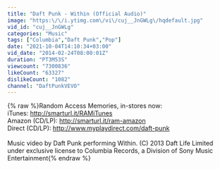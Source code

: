 ```yaml
---
title: "Daft Punk - Within (Official Audio)"
image: "https:\/\/i.ytimg.com\/vi\/cuj__JnGWLg\/hqdefault.jpg"
vid_id: "cuj__JnGWLg"
categories: "Music"
tags: ["Columbia","Daft Punk","Pop"]
date: "2021-10-04T14:10:34+03:00"
vid_date: "2014-02-24T08:00:01Z"
duration: "PT3M53S"
viewcount: "7300836"
likeCount: "63327"
dislikeCount: "1082"
channel: "DaftPunkVEVO"
---
```

{% raw %}Random Access Memories, in-stores now:<br />iTunes: <a rel="nofollow" target="blank" href="http://smarturl.it/RAMiTunes">http://smarturl.it/RAMiTunes</a><br />Amazon (CD/LP): <a rel="nofollow" target="blank" href="http://smarturl.it/ram-amazon">http://smarturl.it/ram-amazon</a><br />Direct (CD/LP): <a rel="nofollow" target="blank" href="http://www.myplaydirect.com/daft-punk">http://www.myplaydirect.com/daft-punk</a><br /><br />Music video by Daft Punk performing Within. (C) 2013 Daft Life Limited under exclusive license to Columbia Records, a Division of Sony Music Entertainment{% endraw %}
